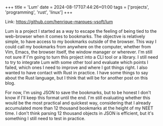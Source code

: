 +++
title = 'Lum'
date = 2024-08-17T07:44:26+01:00
tags = ['projects', 'programming', 'rust', 'linux']
+++

Link: https://github.com/henrique-marques-vsoft/lum

Lum is a project I started as a way to escape the feeling of being tied to the web-browser when it comes to bookmarks.
The objective is relatively simple, to have access to my bookmarks outside of the browser. This way I could call my bookmarks from anywhere on the computer, whether from Vim, Emacs, the browser itself, the window manager or wherever.
I'm still not sure if I'm going to turn this project into a CLI tool or a library. I still need to try to integrate Lum with some other tool and evaluate which points I failed, which ones I need to improve and where I got things right.
I also wanted to have contact with Rust in practice. I have some things to say about the Rust language, but I think that will be for another post on this blog.

For now, I'm using JSON to save the bookmarks, but to be honest I don't know if I'll keep this format until the end.
I'm still evaluating whether this would be the most practical and quickest way, considering that I already accumulated more than 12 thousand bookmarks at the height of my NEET time.
I don't think parsing 12 thousand objects in JSON is efficient, but it's something I still need to test in practice.
